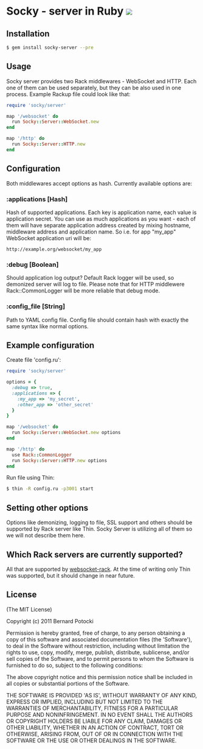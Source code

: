 # Socky - server in Ruby [![](https://travis-ci.org/socky/socky-server-ruby.png)](http://travis-ci.org/socky/socky-server-ruby)

## Installation

``` bash
$ gem install socky-server --pre
```

## Usage

Socky server provides two Rack middlewares - WebSocket and HTTP. Each one of them can be used separately, but they can be also used in one process. Example Rackup file could look like that:

``` ruby
require 'socky/server'

map '/websocket' do
  run Socky::Server::WebSocket.new
end

map '/http' do
  run Socky::Server::HTTP.new
end
```

## Configuration

Both middlewares accept options as hash. Currently available options are:

### :applications [Hash]

Hash of supported applications. Each key is application name, each value is application secret. You can use as much applications as you want - each of them will have separate application address created by mixing hostname, middleware address and application name. So i.e. for app "my_app" WebSocket application uri will be:

```
http://example.org/websocket/my_app
```

### :debug [Boolean]

Should application log output? Default Rack logger will be used, so demonized server will log to file. Please note that for HTTP middlewere Rack::CommonLogger will be more reliable that debug mode.

### :config_file [String]

Path to YAML config file. Config file should contain hash with exactly the same syntax like normal options.

## Example configuration

Create file 'config.ru':

``` ruby
require 'socky/server'

options = {
  :debug => true,
  :applications => {
    :my_app => 'my_secret',
    :other_app => 'other_secret'
  }
}

map '/websocket' do
  run Socky::Server::WebSocket.new options
end

map '/http' do
  use Rack::CommonLogger
  run Socky::Server::HTTP.new options
end
```

Run file using Thin:

``` bash
$ thin -R config.ru -p3001 start
```

## Setting other options

Options like demonizing, logging to file, SSL support and others should be supported by Rack server like Thin. Socky Server is utilizing all of them so we will not describe them here.

## Which Rack servers are currently supported?

All that are supported by [websocket-rack](http://github.com/imanel/websocket-rack). At the time of writing only Thin was supported, but it should change in near future.

## License

(The MIT License)

Copyright (c) 2011 Bernard Potocki

Permission is hereby granted, free of charge, to any person obtaining a copy of this software and associated documentation files (the 'Software'), to deal in the Software without restriction, including without limitation the rights to use, copy, modify, merge, publish, distribute, sublicense, and/or sell copies of the Software, and to permit persons to whom the Software is furnished to do so, subject to the following conditions:

The above copyright notice and this permission notice shall be included in all copies or substantial portions of the Software.

THE SOFTWARE IS PROVIDED 'AS IS', WITHOUT WARRANTY OF ANY KIND, EXPRESS OR IMPLIED, INCLUDING BUT NOT LIMITED TO THE WARRANTIES OF MERCHANTABILITY, FITNESS FOR A PARTICULAR PURPOSE AND NONINFRINGEMENT.  IN NO EVENT SHALL THE AUTHORS OR COPYRIGHT HOLDERS BE LIABLE FOR ANY CLAIM, DAMAGES OR OTHER LIABILITY, WHETHER IN AN ACTION OF CONTRACT, TORT OR OTHERWISE, ARISING FROM, OUT OF OR IN CONNECTION WITH THE SOFTWARE OR THE USE OR OTHER DEALINGS IN THE SOFTWARE.
